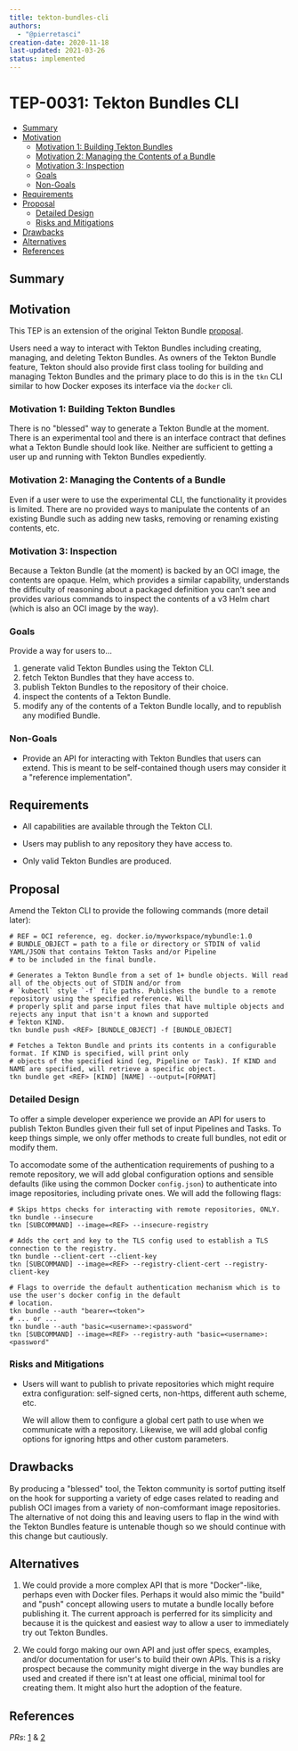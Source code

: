 ```yaml
---
title: tekton-bundles-cli
authors:
  - "@pierretasci"
creation-date: 2020-11-18
last-updated: 2021-03-26
status: implemented
---
```

# TEP-0031: Tekton Bundles CLI

<!-- toc -->
- [Summary](#summary)
- [Motivation](#motivation)
  - [Motivation 1: Building Tekton Bundles](#motivation-1-building-tekton-bundles)
  - [Motivation 2: Managing the Contents of a Bundle](#motivation-2-managing-the-contents-of-a-bundle)
  - [Motivation 3: Inspection](#motivation-3-inspection)
  - [Goals](#goals)
  - [Non-Goals](#non-goals)
- [Requirements](#requirements)
- [Proposal](#proposal)
  - [Detailed Design](#detailed-design)
  - [Risks and Mitigations](#risks-and-mitigations)
- [Drawbacks](#drawbacks)
- [Alternatives](#alternatives)
- [References](#references)
<!-- /toc -->

## Summary

## Motivation

This TEP is an extension of the original Tekton Bundle [proposal](0005-tekton-oci-bundles.md).

Users need a way to interact with Tekton Bundles including creating, managing, and deleting Tekton Bundles. As owners of the Tekton Bundle feature, Tekton should also provide first class tooling for building and managing Tekton Bundles and the
primary place to do this is in the `tkn` CLI similar to how Docker exposes its interface via the `docker` cli.

### Motivation 1: Building Tekton Bundles

There is no "blessed" way to generate a Tekton Bundle at the moment. There is an experimental tool and there is an
interface contract that defines what a Tekton Bundle should look like. Neither are sufficient to getting a user up and
running with Tekton Bundles expediently.

### Motivation 2: Managing the Contents of a Bundle

Even if a user were to use the experimental CLI, the functionality it provides is limited. There are no provided ways
to manipulate the contents of an existing Bundle such as adding new tasks, removing or renaming existing contents, etc.

### Motivation 3: Inspection

Because a Tekton Bundle (at the moment) is backed by an OCI image, the contents are opaque. Helm, which provides a
similar capability, understands the difficulty of reasoning about a packaged definition you can't see and provides
various commands to inspect the contents of a v3 Helm chart (which is also an OCI image by the way).

### Goals

Provide a way for users to...
1. generate valid Tekton Bundles using the Tekton CLI.
2. fetch Tekton Bundles that they have access to.
3. publish Tekton Bundles to the repository of their choice.
4. inspect the contents of a Tekton Bundle.
5. modify any of the contents of a Tekton Bundle locally, and to republish any modified Bundle.

### Non-Goals

- Provide an API for interacting with Tekton Bundles that users can extend. This is meant to be self-contained though
  users may consider it a "reference implementation".

## Requirements

* All capabilities are available through the Tekton CLI.

* Users may publish to any repository they have access to.

* Only valid Tekton Bundles are produced.

## Proposal

Amend the Tekton CLI to provide the following commands (more detail later):

```shell
# REF = OCI reference, eg. docker.io/myworkspace/mybundle:1.0
# BUNDLE_OBJECT = path to a file or directory or STDIN of valid YAML/JSON that contains Tekton Tasks and/or Pipeline
# to be included in the final bundle.

# Generates a Tekton Bundle from a set of 1+ bundle objects. Will read all of the objects out of STDIN and/or from 
# `kubectl` style `-f` file paths. Publishes the bundle to a remote repository using the specified reference. Will
# properly split and parse input files that have multiple objects and rejects any input that isn't a known and supported
# Tekton KIND.
tkn bundle push <REF> [BUNDLE_OBJECT] -f [BUNDLE_OBJECT]

# Fetches a Tekton Bundle and prints its contents in a configurable format. If KIND is specified, will print only
# objects of the specified kind (eg, Pipeline or Task). If KIND and NAME are specified, will retrieve a specific object.
tkn bundle get <REF> [KIND] [NAME] --output=[FORMAT]
```

### Detailed Design

To offer a simple developer experience we provide an API for users to publish Tekton Bundles given their full set of
input Pipelines and Tasks. To keep things simple, we only offer methods to create full bundles, not edit or modify them.

To accomodate some of the authentication requirements of pushing to a remote repository, we will add global
configuration options and sensible defaults (like using the common Docker `config.json`) to authenticate into image
repositories, including private ones. We will add the following flags:

```shell
# Skips https checks for interacting with remote repositories, ONLY.
tkn bundle --insecure
tkn [SUBCOMMAND] --image=<REF> --insecure-registry

# Adds the cert and key to the TLS config used to establish a TLS connection to the registry.
tkn bundle --client-cert --client-key
tkn [SUBCOMMAND] --image=<REF> --registry-client-cert --registry-client-key

# Flags to override the default authentication mechanism which is to use the user's docker config in the default
# location.
tkn bundle --auth "bearer=<token">
# ... or ...
tkn bundle --auth "basic=<username>:<password"
tkn [SUBCOMMAND] --image=<REF> --registry-auth "basic=<username>:<password"
```

### Risks and Mitigations

- Users will want to publish to private repositories which might require extra configuration: self-signed certs, 
  non-https, different auth scheme, etc.

  We will allow them to configure a global cert path to use when we communicate with a repository. Likewise, we will add
  global config options for ignoring https and other custom parameters.

## Drawbacks

By producing a "blessed" tool, the Tekton community is sortof putting itself on the hook for supporting a variety of
edge cases related to reading and publish OCI images from a variety of non-comformant image repositories. The
alternative of not doing this and leaving users to flap in the wind with the Tekton Bundles feature is untenable though
so we should continue with this change but cautiously.

## Alternatives

1. We could provide a more complex API that is more "Docker"-like, perhaps even with Docker files. Perhaps it would also
mimic the "build" and "push" concept allowing users to mutate a bundle locally before publishing it. The current
approach is perferred for its simplicity and because it is the quickest and easiest way to allow a user to immediately
try out Tekton Bundles.

2. We could forgo making our own API and just offer specs, examples, and/or documentation for user's to build their own
APIs. This is a risky prospect because the community might diverge in the way bundles are used and created if there
isn't at least one official, minimal tool for creating them. It might also hurt the adoption of the feature.

## References

*PRs*: [1](https://github.com/tektoncd/cli/pull/1312) & [2](https://github.com/tektoncd/cli/pull/1328)